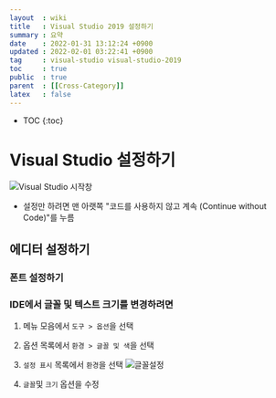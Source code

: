 ```yaml
---
layout  : wiki
title   : Visual Studio 2019 설정하기 
summary : 요약 
date    : 2022-01-31 13:12:24 +0900
updated : 2022-02-01 03:22:41 +0900
tag     : visual-studio visual-studio-2019
toc     : true
public  : true
parent  : [[Cross-Category]]
latex   : false
---
```

* TOC
{:toc}

# Visual Studio 설정하기
 
![Visual Studio 시작창](https://docs.microsoft.com/ko-kr/visualstudio/ide/media/vs-2022/quickstart-start-window-labeled.png?view=vs-2022#lightbox)

* 설정만 하려면 맨 아랫쪽 "코드를 사용하지 않고 계속 (Continue without Code)"를 누름

## 에디터 설정하기

### 폰트 설정하기

### IDE에서 글꼴 및 텍스트 크기를 변경하려면

1. 메뉴 모음에서 `도구 > 옵션`을 선택
2. 옵션 목록에서 `환경 > 글꼴 및 색`을 선택
3. `설정 표시` 목록에서 `환경`을 선택
  ![글꼴설정](https://docs.microsoft.com/ko-kr/visualstudio/ide/media/vs-2022/fonts-colors-text-environment.png?view=vs-2022)
  
1. `글꼴`및 `크기` 옵션을 수정
